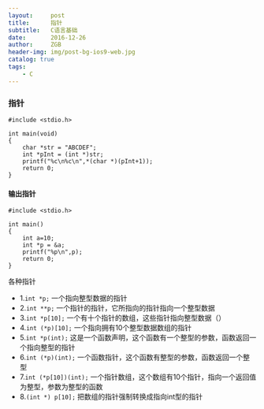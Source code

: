 ```yaml
---
layout:     post
title:      指针
subtitle:   C语言基础
date:       2016-12-26
author:     ZGB
header-img: img/post-bg-ios9-web.jpg
catalog: true
tags:
    - C
---
```


### 指针

```
#include <stdio.h>

int main(void)
{
    char *str = "ABCDEF";
    int *pInt = (int *)str;
    printf("%c\n%c\n",*(char *)(pInt+1));
    return 0;
}
```


#### 输出指针
```
#include <stdio.h>

int main()
{
    int a=10;
    int *p = &a;
    printf("%p\n",p);
    return 0;
}
```

各种指针

* 1.`int *p;` 一个指向整型数据的指针
* 2.`int **p;` 一个指针的指针，它所指向的指针指向一个整型数据
* 3.`int *p[10];` 一个有十个指针的数组，这些指针指向整型数据（）
* 4.`int (*p)[10];` 一个指向拥有10个整型数据数组的指针
* 5.`int *p(int);` 这是一个函数声明，这个函数有一个整型的参数，函数返回一个指向整型的指针
* 6.`int (*p)(int);` 一个函数指针，这个函数有整型的参数，函数返回一个整型
* 7.`int (*p[10])(int);` 一个指针数组，这个数组有10个指针，指向一个返回值为整型，参数为整型的函数
* 8.`(int *) p[10];` 把数组的指针强制转换成指向int型的指针
